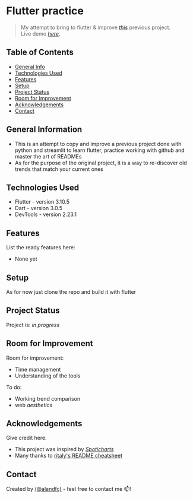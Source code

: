 # Flutter practice
> My attempt to bring to flutter & improve [_this_](https://spotycharts.streamlit.app/) previous project. \
> Live demo [_here_](https://adcerro.github.io/#/).

## Table of Contents
* [General Info](#general-information)
* [Technologies Used](#technologies-used)
* [Features](#features)
* [Setup](#setup)
* [Project Status](#project-status)
* [Room for Improvement](#room-for-improvement)
* [Acknowledgements](#acknowledgements)
* [Contact](#contact)


## General Information
- This is an attempt to copy and improve a previous project done with python and streamlit to learn flutter, practice working with github and master the art of READMEs
- As for the purpose of the original project, it is a way to re-discover old trends that match your current ones


## Technologies Used
- Flutter - version 3.10.5
- Dart - version 3.0.5
- DevTools - version 2.23.1


## Features
List the ready features here:
- None yet


## Setup
As for now just clone the repo and build it with flutter


## Project Status
Project is: _in progress_ 


## Room for Improvement

Room for improvement:
- Time management
- Understanding of the tools

To do:
- Working trend comparison
- web _aesthetics_


## Acknowledgements
Give credit here.
- This project was inspired by [_Spoticharts_](https://spotycharts.streamlit.app/)
- Many thanks to [ritaly's README cheatsheet](https://github.com/ritaly/README-cheatsheet)


## Contact
Created by [(@alandfc)](https://t.me/alandfc) - feel free to contact me 📫!


<!-- Optional -->
<!-- ## License -->
<!-- This project is open source and available under the [... License](). -->

<!-- You don't have to include all sections - just the one's relevant to your project -->